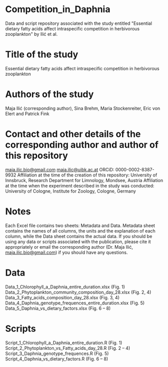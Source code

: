 # Competition_in_Daphnia
Data and script repository associated with the study entitled "Essential dietary fatty acids affect intraspecific competition in herbivorous zooplankton" by Ilić et al.

# Title of the study
Essential dietary fatty acids affect intraspecific competition in herbivorous zooplankton

# Authors of the study
Maja Ilić (corresponding author), Sina Brehm, Maria Stockenreiter, Eric von Elert and Patrick Fink

# Contact and other details of the corresponding author and author of this repository 
maja.ilic.bio@gmail.com
maja.ilic@uibk.ac.at
ORCiD: 0000-0002-8387-9932
Affiliation at the time of the creation of this repository: University of Innsbruck, Research Department for Limnology, Mondsee, Austria
Affiliation at the time when the experiment described in the study was conducted: University of Cologne, Institute for Zoology, Cologne, Germany

# Notes
Each Excel file contains two sheets: Metadata and Data. Metadata sheet contains the names of all columns, the units and the explanation of each column, while the Data sheet contains the actual data. If you should be using any data or scripts associated with the publication, please cite it appropriately or email the corresponding author (Dr. Maja Ilić, maja.ilic.bio@gmail.com) if you should have any questions.

# Data
Data_1_Chlorophyll_a_Daphnia_entire_duration.xlsx				    (Fig. 1)
Data_2_Phytoplankton_community_composition_day_28.xlsx			(Fig. 2, 4)
Data_3_Fatty_acids_composition_day_28.xlsx					        (Fig. 3, 4)
Data_4_Daphnia_genotype_frequences_entire_duration.xlsx			(Fig. 5)
Data_5_Daphnia_vs_dietary_factors.xlsx						          (Fig. 6 – 8)

# Scripts
Script_1_Chlorophyll_a_Daphnia_entire_duration.R				(Fig. 1)
Script_2_Phytoplankton_vs_Fatty_acids_day_28.R					(Fig. 2 – 4)
Script_3_Daphnia_genotype_frequences.R						      (Fig. 5)
Script_4_Daphnia_vs_dietary_factors.R						        (Fig. 6 – 8)
